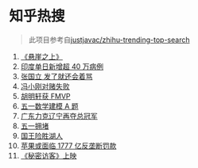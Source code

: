 # 知乎热搜

> 此项目参考自[justjavac/zhihu-trending-top-search](https://github.com/justjavac/zhihu-trending-top-search/blob/main/utils.ts)

<!-- BEGIN -->
  <!-- 最后更新时间:Mon May 03 2021 10:12:48 GMT+0000 (Coordinated Universal Time) -->
  1. [《悬崖之上》](https://www.zhihu.com/search?q=悬崖之上)
1. [印度单日新增超 40 万病例](https://www.zhihu.com/search?q=印度疫情)
1. [张国立 发了就还会着骂](https://www.zhihu.com/search?q=张国立)
1. [冯小刚对赌失败](https://www.zhihu.com/search?q=冯小刚对赌)
1. [胡明轩获 FMVP ](https://www.zhihu.com/search?q=胡明轩)
1. [五一数学建模 A 题](https://www.zhihu.com/search?q=2021五一数学建模a题)
1. [广东力克辽宁再夺总冠军](https://www.zhihu.com/search?q=cba总决赛)
1. [五一拥堵](https://www.zhihu.com/search?q=五一拥堵)
1. [国王险胜湖人](https://www.zhihu.com/search?q=詹姆斯)
1. [苹果或面临 1777 亿反垄断罚款](https://www.zhihu.com/search?q=苹果垄断)
1. [《秘密访客》上映](https://www.zhihu.com/search?q=秘密访客)
  <!-- END -->
